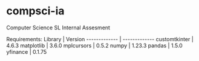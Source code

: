# compsci-ia
Computer Science SL Internal Assesment

Requirements:
Library  | Version
------------- | -------------
customtkinter | 4.6.3
matplotlib | 3.6.0
mplcursors | 0.5.2
numpy | 1.23.3
pandas | 1.5.0
yfinance | 0.1.75
